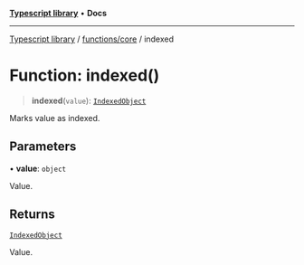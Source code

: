 [**Typescript library**](../../../index.md) • **Docs**

***

[Typescript library](../../../modules.md) / [functions/core](../index.md) / indexed

# Function: indexed()

> **indexed**(`value`): [`IndexedObject`](../../../types/core/type-aliases/IndexedObject.md)

Marks value as indexed.

## Parameters

• **value**: `object`

Value.

## Returns

[`IndexedObject`](../../../types/core/type-aliases/IndexedObject.md)

Value.
